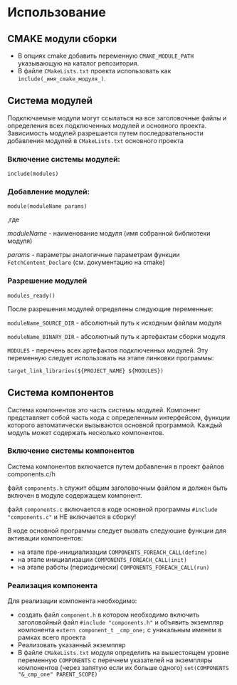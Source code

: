 # Использование

## CMAKE модули сборки
- В опциях cmake добавить переменную ```CMAKE_MODULE_PATH``` указывающую на каталог репозитория.
- В файле ```CMakeLists.txt``` проекта использовать как ```include(_имя_cmake_модуля_)```.

## Система модулей

Подключаемые модули могут ссылаться на все заголовочные файлы и определения всех подключенных модулей и основного проекта.
Зависимость модулей разрешается путем последовательности добавления модулей в ```CMakeLists.txt``` основного проекта

### Включение системы модулей:

```include(modules)```

### Добавление модулей:

```module(moduleName params) ```

,где

_moduleName_ - наименование модуля (имя собранной библиотеки модуля)

_params_ - параметры аналогичные параметрам функции ```FetchContent_Declare``` (см. документацию на cmake)

### Разрешение модулей

```modules_ready()```

После разрешения модулей определены следующие переменные:

```moduleName_SOURCE_DIR``` - абсолютный путь к исходным файлам модуля

```moduleName_BINARY_DIR``` - абсолютный путь к артефактам сборки модуля

```MODULES``` - перечень всех артефактов подключенных модулей. Эту переменную следует использовать на этапе линковки программы:

```target_link_libraries(${PROJECT_NAME} ${MODULES})```

## Система компонентов

Система компонентов это часть системы модулей. Компонент представляет собой часть кода с определенным интерфейсом, функции которого автоматически вызываются основной программой. Каждый модуль может содержать несколько компонентов.

### Включение системы компонентов

Система компонентов включается путем добавления в проект файлов components.c/h

файл ```components.h``` служит общим заголовочным файлом и должен быть включен в модуле содержащем компонент.

файл ```components.c``` включается в коде основной программы ```#include "components.c"``` и НЕ включается в сборку!

В коде основной программы следует вызвать следуюшие функции для активации компонентов:
- на этапе пре-инициализации ```COMPONENTS_FOREACH_CALL(define)```
- на этапе инициализации ```COMPONENTS_FOREACH_CALL(init)```
- на этапе работы (периодически) ```COMPONENTS_FOREACH_CALL(run)```

### Реализация компонента

Для реализации компонента необходимо:
- создать файл ```component.h``` в котором необходимо включить заголовойный файл ```#include "components.h"``` и объявить экземпляр компонента ```extern component_t _cmp_one;``` с уникальным именем в рамках всего проекта
- Реализовать указанный экземпляр
- В файле ```CMakeLists.txt``` модуля определить на вышестоящем уровне переменную ```COMPONENTS``` с перечнем указателей на экземпляры компонентов (через запятую если их больше одного) ```set(COMPONENTS "&_cmp_one" PARENT_SCOPE)```
